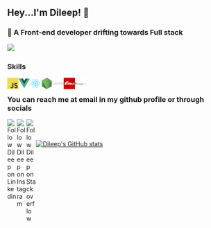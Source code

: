 ## Hey...I'm Dileep! :wave:

### :book: A Front-end developer drifting towards Full stack

![](https://komarev.com/ghpvc/?username=dileep-reddy-aella&color=green)

### Skills
[<img align="left" alt="JavaScript" width="26px" src="https://raw.githubusercontent.com/github/explore/80688e429a7d4ef2fca1e82350fe8e3517d3494d/topics/javascript/javascript.png" />]()
[<img align="left" alt="Vue" width="26px" src="https://raw.githubusercontent.com/github/explore/80688e429a7d4ef2fca1e82350fe8e3517d3494d/topics/vue/vue.png" />]()
[<img align="left" alt="React" width="26px" src="https://raw.githubusercontent.com/github/explore/80688e429a7d4ef2fca1e82350fe8e3517d3494d/topics/react/react.png" />]()
[<img align="left" alt="Node.js" width="26px" src="https://raw.githubusercontent.com/github/explore/80688e429a7d4ef2fca1e82350fe8e3517d3494d/topics/nodejs/nodejs.png" />]()
[<img align="left" alt="Express" width="26px" src="https://raw.githubusercontent.com/github/explore/80688e429a7d4ef2fca1e82350fe8e3517d3494d/topics/express/express.png" />]()
[<img align="left" alt="Rails" width="26px" src="https://raw.githubusercontent.com/github/explore/80688e429a7d4ef2fca1e82350fe8e3517d3494d/topics/rails/rails.png" />]()
[<img align="left" alt="MongoDB" width="26px" src="https://raw.githubusercontent.com/github/explore/80688e429a7d4ef2fca1e82350fe8e3517d3494d/topics/mongodb/mongodb.png" />]()

<br>

### You can reach me at email in my github profile or through socials

[<img align="left" alt="Follow Dileep on Linkedin" width="22px" src="https://cdn.jsdelivr.net/npm/simple-icons@v3/icons/linkedin.svg" />][linkedin]
[<img align="left" alt="Follow Dileep on Instagram" width="22px" src="https://cdn.jsdelivr.net/npm/simple-icons@v3/icons/instagram.svg" />][instagram]
[<img align="left" alt="Follow Dileep on Stack overflow" width="22px" src="https://cdn.jsdelivr.net/npm/simple-icons@v3/icons/stackoverflow.svg" />][stackoverflow]


<br><br>

[![Dileep's GitHub stats](https://github-readme-stats.vercel.app/api?username=dileep-reddy-aella&hide=stars&show_icons=true&count_private=true)](https://github.com/anuraghazra/github-readme-stats)

[instagram]: https://www.instagram.com/dileep._.reddy
[linkedin]: https://linkedin.com/in/sai-dileep-reddy-aella
[stackoverflow]: https://stackoverflow.com/users/14095218/dileep-reddy
